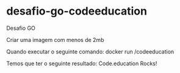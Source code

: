 # desafio-go-codeeducation
Desafio GO 

Criar uma imagem com menos de 2mb

Quando executar o seguinte comando: docker run /codeeducation

Temos que ter o seguinte resultado: Code.education Rocks!
